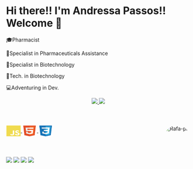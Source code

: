 # Hi there!! I'm Andressa Passos!! Welcome 👋

🎓Pharmacist <p>
💊Specialist in Pharmaceuticals Assistance <p>
🧪Specialist in Biotechnology <p>
🧬Tech. in Biotechnology <p>
💻Adventuring in Dev. <p>

<div align="center">
  <a href="https://github.com/andressapassos">
  <img height="180em" src="https://github-readme-stats.vercel.app/api?username=andressapassos&show_icons=true&theme=dracula&include_all_commits=true&count_private=true"/>
  <img height="180em" src="https://github-readme-stats.vercel.app/api/top-langs/?username=andressapassos&layout=compact&langs_count=7&theme=dracula"/>
</div>
  
  #
  
<div style="display: inline_block"><br>
  <img align="center" alt="And-Js" height="30" width="40" src="https://raw.githubusercontent.com/devicons/devicon/master/icons/javascript/javascript-plain.svg">
  <img align="center" alt="And-HTML" height="30" width="40" 
src="https://raw.githubusercontent.com/devicons/devicon/master/icons/html5/html5-original.svg">
  <img align="center" alt="And-CSS" height="30" width="40" src="https://raw.githubusercontent.com/devicons/devicon/master/icons/css3/css3-original.svg">
 <img align="right" alt="Rafa-pic" height="150" style="border-radius:50px;" src="https://media.discordapp.net/attachments/902145965153202219/902146181650604042/gif.gif?width=458&height=458">
</div>
  
  #
 
<div style="display: inline_block"><br>
  <a href="https://instagram.com/andressa1passos/" target="_blank"><img src="https://img.shields.io/badge/-Instagram-%23E4405F?style=for-the-badge&logo=instagram&logoColor=white" target="_blank"></a>
  <a href="mailto:andressa.passos1@hotmail.com" target="_blank"><img src="https://img.shields.io/badge/Microsoft_Outlook-0078D4?style=for-the-badge&logo=microsoft-outlook&logoColor=white" target="_blank"></a>
  <a href="https://t.me/andressa1passos" target="_blank"><img src="https://img.shields.io/badge/Telegram-2CA5E0?style=for-the-badge&logo=telegram&logoColor=white" target="_blank"></a>
  <a href="https://www.linkedin.com/in/andressa-passos1" target="_blank"><img src="https://img.shields.io/badge/-LinkedIn-%230077B5?style=for-the-badge&logo=linkedin&logoColor=white" target="_blank"></a> 

 
</div>
